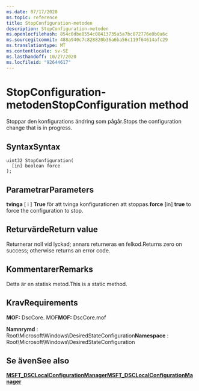 ```yaml
---
ms.date: 07/17/2020
ms.topic: reference
title: StopConfiguration-metoden
description: StopConfiguration-metoden
ms.openlocfilehash: 854c0dbe8554c08413735a5a7bc872776e0b0a6c
ms.sourcegitcommit: 488a940c7c828820b36a6ba56c119f64614afc29
ms.translationtype: MT
ms.contentlocale: sv-SE
ms.lasthandoff: 10/27/2020
ms.locfileid: "92644617"
---
```

# <a name="stopconfiguration-method"></a><span data-ttu-id="a3077-103">StopConfiguration-metoden</span><span class="sxs-lookup"><span data-stu-id="a3077-103">StopConfiguration method</span></span>

<span data-ttu-id="a3077-104">Stoppar den konfigurations ändring som pågår.</span><span class="sxs-lookup"><span data-stu-id="a3077-104">Stops the configuration change that is in progress.</span></span>

## <a name="syntax"></a><span data-ttu-id="a3077-105">Syntax</span><span class="sxs-lookup"><span data-stu-id="a3077-105">Syntax</span></span>

```mof
uint32 StopConfiguration(
  [in] boolean force
);
```

## <a name="parameters"></a><span data-ttu-id="a3077-106">Parametrar</span><span class="sxs-lookup"><span data-stu-id="a3077-106">Parameters</span></span>

<span data-ttu-id="a3077-107">**tvinga** \[ i \] **True** för att tvinga konfigurationen att stoppas.</span><span class="sxs-lookup"><span data-stu-id="a3077-107">**force** \[in\] **true** to force the configuration to stop.</span></span>

## <a name="return-value"></a><span data-ttu-id="a3077-108">Returvärde</span><span class="sxs-lookup"><span data-stu-id="a3077-108">Return value</span></span>

<span data-ttu-id="a3077-109">Returnerar noll vid lyckad; annars returneras en felkod.</span><span class="sxs-lookup"><span data-stu-id="a3077-109">Returns zero on success; otherwise returns an error code.</span></span>

## <a name="remarks"></a><span data-ttu-id="a3077-110">Kommentarer</span><span class="sxs-lookup"><span data-stu-id="a3077-110">Remarks</span></span>

<span data-ttu-id="a3077-111">Detta är en statisk metod.</span><span class="sxs-lookup"><span data-stu-id="a3077-111">This is a static method.</span></span>

## <a name="requirements"></a><span data-ttu-id="a3077-112">Krav</span><span class="sxs-lookup"><span data-stu-id="a3077-112">Requirements</span></span>

<span data-ttu-id="a3077-113">**MOF:** DscCore. MOF</span><span class="sxs-lookup"><span data-stu-id="a3077-113">**MOF:** DscCore.mof</span></span>

<span data-ttu-id="a3077-114">**Namnrymd** : Root\Microsoft\Windows\DesiredStateConfiguration</span><span class="sxs-lookup"><span data-stu-id="a3077-114">**Namespace** : Root\Microsoft\Windows\DesiredStateConfiguration</span></span>

## <a name="see-also"></a><span data-ttu-id="a3077-115">Se även</span><span class="sxs-lookup"><span data-stu-id="a3077-115">See also</span></span>

[<span data-ttu-id="a3077-116">**MSFT_DSCLocalConfigurationManager**</span><span class="sxs-lookup"><span data-stu-id="a3077-116">**MSFT_DSCLocalConfigurationManager**</span></span>](msft-dsclocalconfigurationmanager.md)
